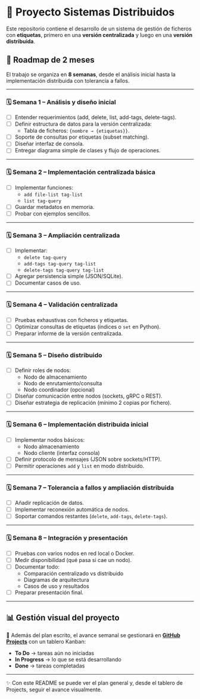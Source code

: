 # 📂 Proyecto Sistemas Distribuidos

Este repositorio contiene el desarrollo de un sistema de gestión de ficheros con **etiquetas**, primero en una **versión centralizada** y luego en una **versión distribuida**.  

## 📌 Roadmap de 2 meses

El trabajo se organiza en **8 semanas**, desde el análisis inicial hasta la implementación distribuida con tolerancia a fallos.

---

### 🗓️ Semana 1 – Análisis y diseño inicial
- [ ] Entender requerimientos (add, delete, list, add-tags, delete-tags).
- [ ] Definir estructura de datos para la versión centralizada:
  - Tabla de ficheros: `{nombre → {etiquetas}}`.
- [ ] Soporte de consultas por etiquetas (subset matching).
- [ ] Diseñar interfaz de consola.
- [ ] Entregar diagrama simple de clases y flujo de operaciones.

---

### 🗓️ Semana 2 – Implementación centralizada básica
- [ ] Implementar funciones:
  - `add file-list tag-list`
  - `list tag-query`
- [ ] Guardar metadatos en memoria.
- [ ] Probar con ejemplos sencillos.

---

### 🗓️ Semana 3 – Ampliación centralizada
- [ ] Implementar:
  - `delete tag-query`
  - `add-tags tag-query tag-list`
  - `delete-tags tag-query tag-list`
- [ ] Agregar persistencia simple (JSON/SQLite).
- [ ] Documentar casos de uso.

---

### 🗓️ Semana 4 – Validación centralizada
- [ ] Pruebas exhaustivas con ficheros y etiquetas.
- [ ] Optimizar consultas de etiquetas (índices o `set` en Python).
- [ ] Preparar informe de la versión centralizada.

---

### 🗓️ Semana 5 – Diseño distribuido
- [ ] Definir roles de nodos:
  - Nodo de almacenamiento
  - Nodo de enrutamiento/consulta
  - Nodo coordinador (opcional)
- [ ] Diseñar comunicación entre nodos (sockets, gRPC o REST).
- [ ] Diseñar estrategia de replicación (mínimo 2 copias por fichero).

---

### 🗓️ Semana 6 – Implementación distribuida inicial
- [ ] Implementar nodos básicos:
  - Nodo almacenamiento
  - Nodo cliente (interfaz consola)
- [ ] Definir protocolo de mensajes (JSON sobre sockets/HTTP).
- [ ] Permitir operaciones `add` y `list` en modo distribuido.

---

### 🗓️ Semana 7 – Tolerancia a fallos y ampliación distribuida
- [ ] Añadir replicación de datos.
- [ ] Implementar reconexión automática de nodos.
- [ ] Soportar comandos restantes (`delete`, `add-tags`, `delete-tags`).

---

### 🗓️ Semana 8 – Integración y presentación
- [ ] Pruebas con varios nodos en red local o Docker.
- [ ] Medir disponibilidad (qué pasa si cae un nodo).
- [ ] Documentar todo:
  - Comparación centralizado vs distribuido
  - Diagramas de arquitectura
  - Casos de uso y resultados
- [ ] Preparar presentación final.

---

## 📊 Gestión visual del proyecto
📌 Además del plan escrito, el avance semanal se gestionará en **[GitHub Projects](../../projects)** con un tablero Kanban:  
- **To Do** → tareas aún no iniciadas  
- **In Progress** → lo que se está desarrollando  
- **Done** → tareas completadas  

---

✨ Con este README se puede ver el plan general y, desde el tablero de Projects, seguir el avance visualmente.
